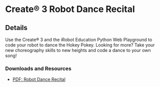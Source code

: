 # Create® 3 Robot Dance Recital
## Details
Use the Create® 3 and the iRobot Education Python Web Playground to code your robot to dance the Hokey Pokey. Looking for more? Take your new choreography skills to new heights and code a dance to your own song!

### Downloads and Resources
* [PDF: Robot Dance Recital](./Create3-Robot_Dance_Recital.pdf)
